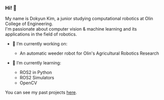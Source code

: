 ### Hi! 👋  
My name is Dokyun Kim, a junior studying computational robotics at Olin College of Engineering.  
I'm passionate about computer vision & machine learning and its applications in the field of robotics.

- 🔭 I’m currently working on:
   - An automatic weeder robot for Olin's Agricultural Robotics Research

- 🌱 I’m currently learning:
   - ROS2 in Python
   - ROS2 Simulators
   - OpenCV
 
You can see my past projects [here](https://dokyun-kim4.github.io/portfolio/).

<!--
![My github stats](https://github-readme-stats.vercel.app/api?username=dokyun-kim4&show_icons=true)  
 
![Top Langs](https://github-readme-stats.vercel.app/api/top-langs/?username=dokyun-kim4&layout=compact)
Here are some ideas to get you started:


- 👯 I’m looking to collaborate on ...
- 🤔 I’m looking for help with ...
- 💬 Ask me about ...
- 📫 How to reach me: ...
- 😄 Pronouns: ...
- ⚡ Fun fact: ...
-->

